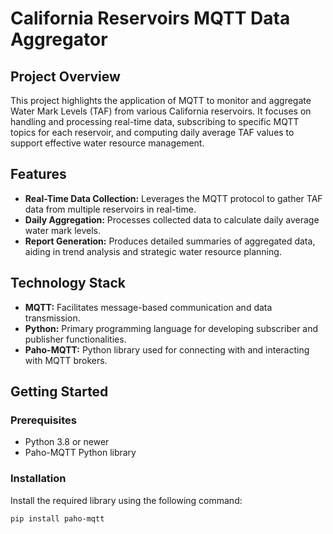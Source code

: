 # California Reservoirs MQTT Data Aggregator

## Project Overview
This project highlights the application of MQTT to monitor and aggregate Water Mark Levels (TAF) from various California reservoirs. It focuses on handling and processing real-time data, subscribing to specific MQTT topics for each reservoir, and computing daily average TAF values to support effective water resource management.

## Features
- **Real-Time Data Collection:** Leverages the MQTT protocol to gather TAF data from multiple reservoirs in real-time.
- **Daily Aggregation:** Processes collected data to calculate daily average water mark levels.
- **Report Generation:** Produces detailed summaries of aggregated data, aiding in trend analysis and strategic water resource planning.

## Technology Stack
- **MQTT:** Facilitates message-based communication and data transmission.
- **Python:** Primary programming language for developing subscriber and publisher functionalities.
- **Paho-MQTT:** Python library used for connecting with and interacting with MQTT brokers.

## Getting Started

### Prerequisites
- Python 3.8 or newer
- Paho-MQTT Python library

### Installation
Install the required library using the following command:

```bash
pip install paho-mqtt
